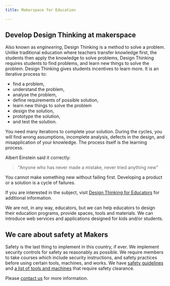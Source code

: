 ```yaml
---
title: Makerspace for Education

---
```


## Develop Design Thinking at makerspace

Also known as _engineering_, Design Thinking is a method to solve a problem.
Unlike traditional education where teachers transfer knowledge first, the
students then apply the knowledge to solve problems, Design Thinking requires
students to find problems, and learn new things to solve the problem. Design
Thinking gives students incentives to learn more. It is an iterative process
to:

- find a problem,
- understand the problem,
- analyse the problem,
- define requirements of possible solution,
- learn new things to solve the problem
- design the solution,
- prototype the solution,
- and test the solution.

You need many iterations to complete your solution. During the cycles, you
will find wrong assumptions, incomplete analysis, defects in the design, and
misapplication of your knowledge. The process itself is the learning process.

Albert Einstein said it correctly:

> "Anyone who has never made a mistake, never tried anything new"

You cannot make something new without failing first.
Developing a product or a solution is a cycle of failures.

If you are interested in the subject, visit [Design Thinking
for Educators](https://designthinkingforeducators.com/) for additional
information.

We are not, in any way, educators, but we can help educators to design their
education programs, provide spaces, tools and materials. We can introduce web
services and applications designed for kids and/or students.

## We care about safety at Makers

Safety is the last thing to implement in this country, if ever. We implement
security controls for safety as reasonably as possible. We require members to
take courses which include security instructions, and safety practices before
using certain tools, machines, and works. We have [safety
guidelines](../safety) and [a list of tools and machines](../tools) that
require safety clearance.

Please [contact us](https://t.me/mkrsgh) for more information.
